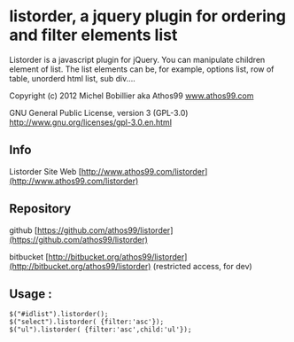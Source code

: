 # listorder, a jquery plugin for ordering and filter elements list


Listorder is a javascript plugin for jQuery. You can manipulate children element of list.
The list elements can be, for example, options list, row of table, unorderd html list, sub div....


  Copyright (c) 2012 Michel Bobillier aka Athos99 www.athos99.com

 GNU General Public License, version 3 (GPL-3.0) http://www.gnu.org/licenses/gpl-3.0.en.html

## Info
  Listorder Site Web  [http://www.athos99.com/listorder](http://www.athos99.com/listorder)


## Repository

  github [https://github.com/athos99/listorder](https://github.com/athos99/listorder)

  bitbucket [http://bitbucket.org/athos99/listorder](http://bitbucket.org/athos99/listorder) (restricted access, for dev)


## Usage :

    $("#idlist").listorder();
    $("select").listorder( {filter:'asc'});
    $("ul").listorder( {filter:'asc',child:'ul'});
